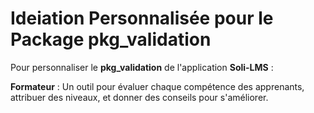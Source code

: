 # Ideiation Personnalisée pour le Package **pkg_validation**

Pour personnaliser le **pkg_validation** de l'application **Soli-LMS** :

**Formateur** : Un outil pour évaluer chaque compétence des apprenants, attribuer des niveaux, et donner des conseils pour s'améliorer.
